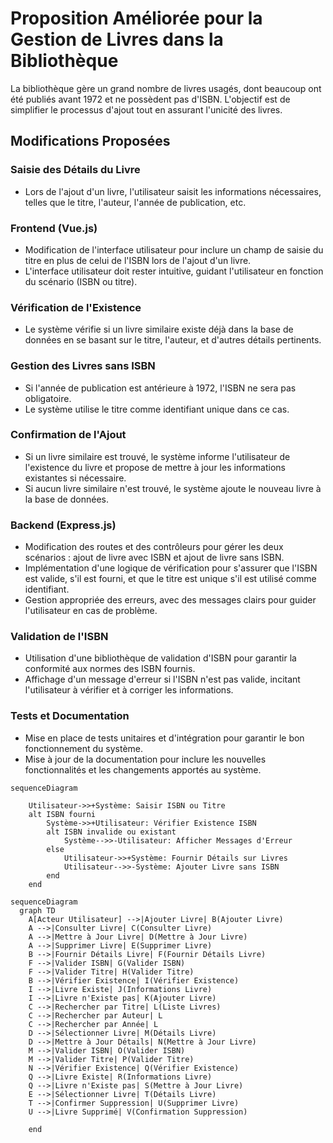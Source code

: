 # Proposition Améliorée pour la Gestion de Livres dans la Bibliothèque

La bibliothèque gère un grand nombre de livres usagés, dont beaucoup ont été publiés avant 1972 et ne possèdent pas d'ISBN. L'objectif est de simplifier le processus d'ajout tout en assurant l'unicité des livres.

## Modifications Proposées

### Saisie des Détails du Livre

- Lors de l'ajout d'un livre, l'utilisateur saisit les informations nécessaires, telles que le titre, l'auteur, l'année de publication, etc.

### Frontend (Vue.js)

- Modification de l'interface utilisateur pour inclure un champ de saisie du titre en plus de celui de l'ISBN lors de l'ajout d'un livre.
- L'interface utilisateur doit rester intuitive, guidant l'utilisateur en fonction du scénario (ISBN ou titre).

### Vérification de l'Existence

- Le système vérifie si un livre similaire existe déjà dans la base de données en se basant sur le titre, l'auteur, et d'autres détails pertinents.

### Gestion des Livres sans ISBN

- Si l'année de publication est antérieure à 1972, l'ISBN ne sera pas obligatoire.
- Le système utilise le titre comme identifiant unique dans ce cas.

### Confirmation de l'Ajout

- Si un livre similaire est trouvé, le système informe l'utilisateur de l'existence du livre et propose de mettre à jour les informations existantes si nécessaire.
- Si aucun livre similaire n'est trouvé, le système ajoute le nouveau livre à la base de données.

### Backend (Express.js)

- Modification des routes et des contrôleurs pour gérer les deux scénarios : ajout de livre avec ISBN et ajout de livre sans ISBN.
- Implémentation d'une logique de vérification pour s'assurer que l'ISBN est valide, s'il est fourni, et que le titre est unique s'il est utilisé comme identifiant.
- Gestion appropriée des erreurs, avec des messages clairs pour guider l'utilisateur en cas de problème.

### Validation de l'ISBN

- Utilisation d'une bibliothèque de validation d'ISBN pour garantir la conformité aux normes des ISBN fournis.
- Affichage d'un message d'erreur si l'ISBN n'est pas valide, incitant l'utilisateur à vérifier et à corriger les informations.

### Tests et Documentation

- Mise en place de tests unitaires et d'intégration pour garantir le bon fonctionnement du système.
- Mise à jour de la documentation pour inclure les nouvelles fonctionnalités et les changements apportés au système.

```mermaid
sequenceDiagram

    Utilisateur->>+Système: Saisir ISBN ou Titre
    alt ISBN fourni
        Système->>+Utilisateur: Vérifier Existence ISBN
        alt ISBN invalide ou existant
            Système-->>-Utilisateur: Afficher Messages d'Erreur
        else
            Utilisateur->>+Système: Fournir Détails sur Livres
            Utilisateur-->>-Système: Ajouter Livre sans ISBN
        end
    end

```

```mermaid
sequenceDiagram
  graph TD
    A[Acteur Utilisateur] -->|Ajouter Livre| B(Ajouter Livre)
    A -->|Consulter Livre| C(Consulter Livre)
    A -->|Mettre à Jour Livre| D(Mettre à Jour Livre)
    A -->|Supprimer Livre| E(Supprimer Livre)
    B -->|Fournir Détails Livre| F(Fournir Détails Livre)
    F -->|Valider ISBN| G(Valider ISBN)
    F -->|Valider Titre| H(Valider Titre)
    B -->|Vérifier Existence| I(Vérifier Existence)
    I -->|Livre Existe| J(Informations Livre)
    I -->|Livre n'Existe pas| K(Ajouter Livre)
    C -->|Rechercher par Titre| L(Liste Livres)
    C -->|Rechercher par Auteur| L
    C -->|Rechercher par Année| L
    D -->|Sélectionner Livre| M(Détails Livre)
    D -->|Mettre à Jour Détails| N(Mettre à Jour Livre)
    M -->|Valider ISBN| O(Valider ISBN)
    M -->|Valider Titre| P(Valider Titre)
    N -->|Vérifier Existence| Q(Vérifier Existence)
    Q -->|Livre Existe| R(Informations Livre)
    Q -->|Livre n'Existe pas| S(Mettre à Jour Livre)
    E -->|Sélectionner Livre| T(Détails Livre)
    T -->|Confirmer Suppression| U(Supprimer Livre)
    U -->|Livre Supprimé| V(Confirmation Suppression)

    end

```
